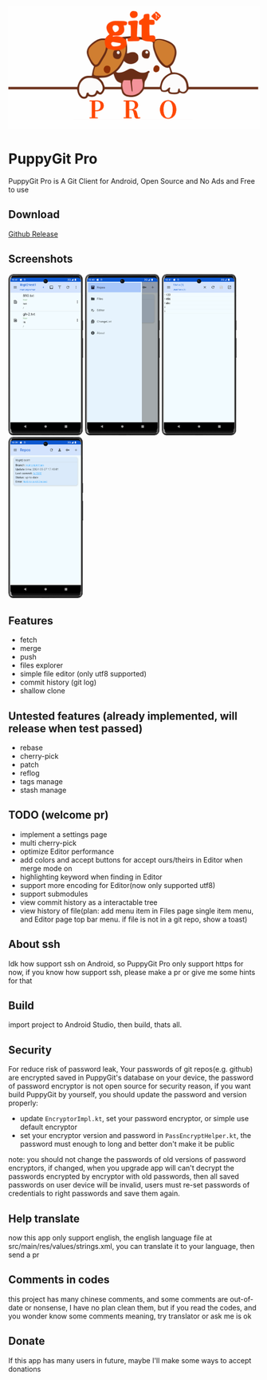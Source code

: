 <img src="screenshots/banner.png"/>


# PuppyGit Pro
PuppyGit Pro is A Git Client for Android, Open Source and No Ads and Free to use


## Download
<a href=https://github.com/Bandeapart1964/PuppyGitPro/releases>Github Release</a>


## Screenshots
<div>
<img src="screenshots/cl.png" width=150 />
<img src="screenshots/drawer.png"  width=150 />
<img src="screenshots/editor.png" width=150 />
<img src="screenshots/repos.png"  width=150  />
</div>


## Features
- fetch
- merge
- push
- files explorer
- simple file editor (only utf8 supported)
- commit history (git log)
- shallow clone


## Untested features (already implemented, will release when test passed)
- rebase
- cherry-pick
- patch
- reflog
- tags manage
- stash manage


## TODO (welcome pr)
- implement a settings page
- multi cherry-pick
- optimize Editor performance
- add colors and accept buttons for accept ours/theirs in Editor when merge mode on
- highlighting keyword when finding in Editor
- support more encoding for Editor(now only supported utf8)
- support submodules
- view commit history as a interactable tree
- view history of file(plan: add menu item in Files page single item menu, and Editor page top bar menu. if file is not in a git repo, show a toast)


## About ssh
Idk how support ssh on Android, so PuppyGit Pro only support https for now, if you know how support ssh, please make a pr or give me some hints for that


## Build
import project to Android Studio, then build, thats all.


## Security
For reduce risk of password leak, Your passwords of git repos(e.g. github) are encrypted saved in PuppyGit's database on your device, the password of password encryptor is not open source for security reason, if you want build PuppyGit by yourself, you should update the password and version properly:
- update `EncryptorImpl.kt`, set your password encryptor, or simple use default encryptor
- set your encryptor version and password in `PassEncryptHelper.kt`, the password must enough to long and better don't make it be public

note: you should not change the passwords of old versions of password encryptors, if changed, when you upgrade app will can't decrypt the passwords encrypted by encryptor with old passwords, then all saved passwords on user device will be invalid, users must re-set passwords of credentials to right passwords and save them again.


## Help translate
now this app only support english, the english language file at src/main/res/values/strings.xml, you can translate it to your language, then send a pr


## Comments in codes
this project has many chinese comments, and some comments are out-of-date or nonsense, I have no plan clean them, but if you read the codes, and you wonder know some comments meaning, try translator or ask me is ok


## Donate
If this app has many users in future, maybe I'll make some ways to accept donations
